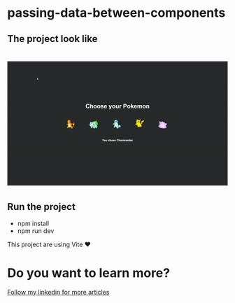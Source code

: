 # passing-data-between-components

## The project look like

<h1 align="center">
<img src="https://github.com/fontanettiwilliam/passing-data-between-components/blob/main/src/assets/project.gif" />
</h1>

## Run the project

- npm install
- npm run dev

This project are using Vite ❤️

# Do you want to learn more?

<p>
  <a href="https://www.linkedin.com/in/william-fontanetti/" title="william-fontanetti">
   Follow my linkedin for more articles
  </a>
</p>
